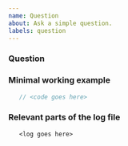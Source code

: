 ```yaml
---
name: Question
about: Ask a simple question.
labels: question
---
```

### Question

### Minimal working example

```csharp
   // <code goes here>
```

### Relevant parts of the log file

```
   <log goes here>
```
